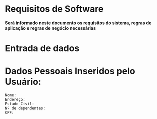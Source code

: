 # Requisitos de Software
__Será informado neste documento os requisitos do sistema, regras de aplicação e regras de negócio necessárias__
# Entrada de dados

# Dados Pessoais Inseridos pelo Usuário:
    Nome:
    Endereço:
    Estado Civil:
    Nº de dependentes:
    CPF:


  

